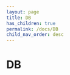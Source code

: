 ```yaml
---
layout: page
title: DB
has_children: true
permalink: /docs/DB
child_nav_order: desc
---
```


# DB


